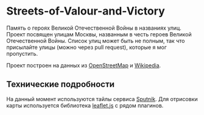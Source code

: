 # Streets-of-Valour-and-Victory
Память о героях Великой Отечественной Войны в названиях улиц.
Проект посвящен улицам Москвы, названным в честь героев Великой Отечественной Войны. Список улиц может быть не полным, так что присылайте улицы (можно через pull request), которые я мог пропустить.

Проект построен на данных из [OpenStreetMap](https://www.openstreetmap.org) и [Wikipedia](https://ru.wikipedia.org). 

## Технические подробности
На данный момент используются тайлы сервиса [Sputnik](http://maps.sputnik.ru/). Для отрисовки карты используется библиотека [leaflet.js](http://leafletjs.com/) с рядом плагинов.
